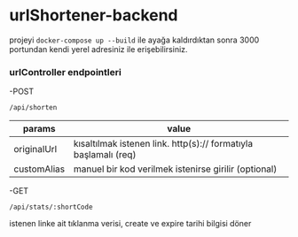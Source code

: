 # urlShortener-backend

projeyi `docker-compose up --build` ile ayağa kaldırdıktan sonra 3000 portundan kendi yerel adresiniz ile erişebilirsiniz.

### urlController endpointleri
 -POST
 
    /api/shorten

|params|value  |
|--|--|
| originalUrl | kısaltılmak istenen link. http(s):// formatıyla başlamalı (req) |
| customAlias | manuel bir kod verilmek istenirse girilir (optional) |


-GET
 
    /api/stats/:shortCode

istenen linke ait tıklanma verisi, create ve expire tarihi bilgisi döner





